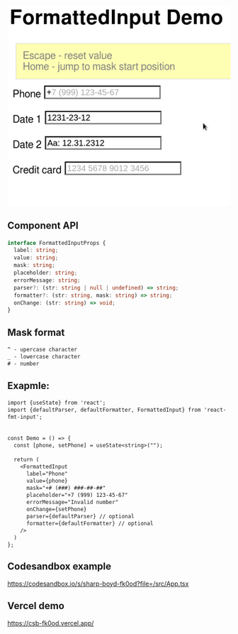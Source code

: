 ![demo](/public/formatted-input.gif)

## Component API

```ts
interface FormattedInputProps {
  label: string;
  value: string;
  mask: string;
  placeholder: string;
  errorMessage: string;
  parser?: (str: string | null | undefined) => string;
  formatter?: (str: string, mask: string) => string;
  onChange: (str: string) => void;
}
```

## Mask format
```
^ - upercase character
_ - lowercase character
# - number
```

## Exapmle:

```tsx
import {useState} from 'react';
import {defaultParser, defaultFormatter, FormattedInput} from 'react-fmt-input';


const Demo = () => {
  const [phone, setPhone] = useState<string>("");

  return (
    <FormattedInput
      label="Phone"
      value={phone}
      mask="+# (###) ###-##-##"
      placeholder="+7 (999) 123-45-67"
      errorMessage="Invalid number"
      onChange={setPhone}
      parser={defaultParser} // optional
      formatter={defaultFormatter} // optional
    />
  )
};
```

## Codesandbox example

https://codesandbox.io/s/sharp-boyd-fk0od?file=/src/App.tsx

## Vercel demo

https://csb-fk0od.vercel.app/
